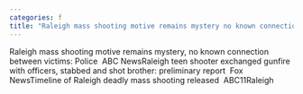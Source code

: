 ```yaml
---
categories: f
title: "Raleigh mass shooting motive remains mystery no known connection between victims Police  ABC News"
---
```

Raleigh mass shooting motive remains mystery, no known connection between victims: Police&nbsp;&nbsp;ABC NewsRaleigh teen shooter exchanged gunfire with officers, stabbed and shot brother: preliminary report&nbsp;&nbsp;Fox NewsTimeline of Raleigh deadly mass shooting released&nbsp;&nbsp;ABC11Raleigh